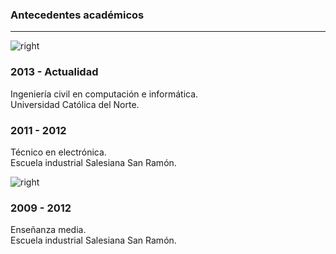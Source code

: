 ### Antecedentes académicos

---

![right](https://juanlamas.dev/portfolio/img/ucn.png "ucn-logo")

### 2013 - Actualidad

Ingeniería civil en computación e informática.<br/>
Universidad Católica del Norte.


### 2011 - 2012

Técnico en electrónica.<br/>
Escuela industrial Salesiana San Ramón.

![right](https://juanlamas.dev/portfolio/img/salesianos.png "salesianos-logo")

### 2009 - 2012

Enseñanza media.<br/>
Escuela industrial Salesiana San Ramón.
